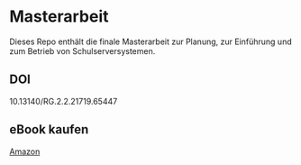 # Masterarbeit
Dieses Repo enthält die finale Masterarbeit zur Planung, zur Einführung und zum Betrieb von Schulserversystemen.

## DOI

10.13140/RG.2.2.21719.65447

## eBook kaufen

[Amazon](https://amzn.to/440V1no)
